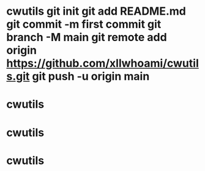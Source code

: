 # cwutils git init git add README.md git commit -m first commit git branch -M main git remote add origin https://github.com/xllwhoami/cwutils.git git push -u origin main
# cwutils
# cwutils
# cwutils
